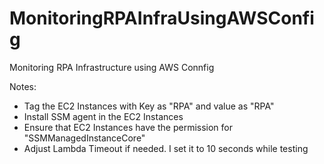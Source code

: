 # MonitoringRPAInfraUsingAWSConfig
Monitoring RPA Infrastructure using AWS Connfig

Notes:

- Tag the EC2 Instances with Key as "RPA" and value as "RPA"
- Install SSM agent in the EC2 Instances
- Ensure that EC2 Instances have the permission for "SSMManagedInstanceCore"
- Adjust Lambda Timeout if needed. I set it to 10 seconds while testing
